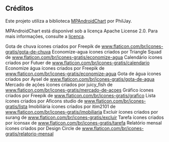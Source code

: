 ## Créditos

Este projeto utiliza a biblioteca [MPAndroidChart](https://github.com/PhilJay/MPAndroidChart) por PhilJay.

MPAndroidChart está disponível sob a licença Apache License 2.0. Para mais informações, consulte a [licença](https://github.com/PhilJay/MPAndroidChart/blob/master/LICENSE).

Gota de chuva ícones criados por Freepik  de www.flaticon.com/br/icones-gratis/gota-de-chuva
Economize-agua ícones criados por Triangle Squad de www.flaticon.com/br/icones-gratis/economize-agua
Calendário ícones criados por Futuer de www.flaticon.com/br/icones-gratis/calendario
Economize água ícones criados por Freepik de www.flaticon.com/br/icones-gratis/economize-agua
Gota de água ícones criados por Aysel de www.flaticon.com/br/icones-gratis/gota-de-agua
Mercado de ações ícones criados por juicy_fish de www.flaticon.com/br/icones-gratis/mercado-de-acoes
Gráfico ícones criados por Freepik de www.flaticon.com/br/icones-gratis/grafico
Lista ícones criados por Aficons studio de www.flaticon.com/br/icones-gratis/lista
Imobiliária ícones criados por itim2101 de www.flaticon.com/br/icones-gratis/imobiliaria
Excluir ícones criados por surang de www.flaticon.com/br/icones-gratis/excluir
Tarefa ícones criados por iconsax de www.flaticon.com/br/icones-gratis/tarefa
Relatório mensal ícones criados por Design Circle de www.flaticon.com/br/icones-gratis/relatorio-mensal
